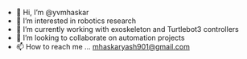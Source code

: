 - 👋 Hi, I’m @yvmhaskar
- 👀 I’m interested in robotics research
- 🌱 I’m currently working with exoskeleton and Turtlebot3 controllers
- 💞️ I’m looking to collaborate on automation projects
- 📫 How to reach me ... mhaskaryash901@gmail.com

<!---
yvmhaskar/yvmhaskar is a ✨ special ✨ repository because its `README.md` (this file) appears on your GitHub profile.
You can click the Preview link to take a look at your changes.
--->
